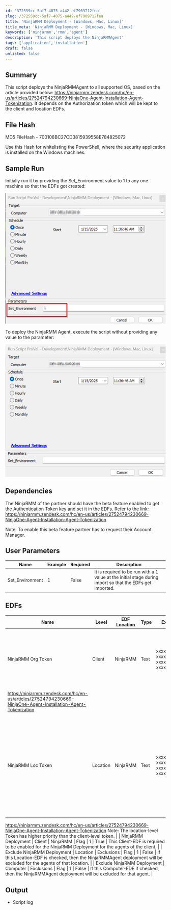 ```yaml
---
id: '372559cc-5af7-4075-a442-ef7909712fea'
slug: /372559cc-5af7-4075-a442-ef7909712fea
title: 'NinjaRMM Deployment - [Windows, Mac, Linux]'
title_meta: 'NinjaRMM Deployment - [Windows, Mac, Linux]'
keywords: ['ninjarmm','rmm','agent']
description: 'This script deploys the NinjaRMMAgent'
tags: ['application','installation']
draft: false
unlisted: false
---
```


## Summary

This script deploys the NinjaRMMAgent to all supported OS, based on the article provided below:
https://ninjarmm.zendesk.com/hc/en-us/articles/27524794230669-NinjaOne-Agent-Installation-Agent-Tokenization.
It depends on the Authorization token which will be kept to the client and location EDFs.

## File Hash

MD5 FileHash - 700108BC27CD3815939558E784825072

Use this Hash for whitelisting the PowerShell, where the security application is installed on the Windows machines.

## Sample Run

Initially run it by providing the Set_Environment value to 1 to any one machine so that the EDFs got created:

![Sample Run 1](../../../static/img/docs/ninjarmm-deployment/image.png)

To deploy the NinjaRMM Agent, execute the script without providing any value to the parameter:

![Sample Run 2](../../../static/img/docs/ninjarmm-deployment/image-1.png)

## Dependencies

The NinjaRMM of the partner should have the beta feature enabled to get the Authentication Token key and set it in the EDFs. Refer to the link:
https://ninjarmm.zendesk.com/hc/en-us/articles/27524794230669-NinjaOne-Agent-Installation-Agent-Tokenization

Note: To enable this beta feature partner has to request their Account Manager.

## User Parameters

| Name               | Example   | Required | Description                                                                                               |
|--------------------|-----------|----------|-----------------------------------------------------------------------------------------------------------|
| Set_Environment    | 1         | False    | It is required to be run with a 1 value at the initial stage during import so that the EDFs get imported. |

## EDFs

| Name               | Level     | EDF Location | Type | Example                              | Required | Description                                                                                               |
|--------------------|-----------|--------------|------|--------------------------------------|----------|-----------------------------------------------------------------------------------------------------------|
| NinjaRMM Org Token | Client    | NinjaRMM     | Text | xxxxxxxx-xxxx-xxxx-xxxx-xxxxxxxxxxxx | True     | It needs to be filled with the Organization token key fetched from the NinjaRMM portal. Refer to the article:
https://ninjarmm.zendesk.com/hc/en-us/articles/27524794230669-NinjaOne-Agent-Installation-Agent-Tokenization |
| NinjaRMM Loc Token | Location  | NinjaRMM     | Text | xxxxxxxx-xxxx-xxxx-xxxx-xxxxxxxxxxxx | True     | It needs to be filled with the Location token key fetched from the NinjaRMM portal where the Organization has multiple locations similar to what they had in their CW Automate. Refer to the article:
https://ninjarmm.zendesk.com/hc/en-us/articles/27524794230669-NinjaOne-Agent-Installation-Agent-Tokenization
Note: The location-level Token has higher priority than the client-level token. |
| NinjaRMM Deployment | Client   | NinjaRMM     | Flag | 1                                    | True     | This Client-EDF is required to be enabled for the NinjaRMM Deployment for the agents of the client.       |
| Exclude NinjaRMM Deployment | Location | Exclusions | Flag | 1                              | False    | If this Location-EDF is checked, then the NinjaRMMAgent deployment will be excluded for the agents of that location. |
| Exclude NinjaRMM Deployment | Computer | Exclusions | Flag | 1                              | False    | If this Computer-EDF if checked, then the NinjaRMMAgent deployment will be excluded for that agent.       |

## Output

- Script log